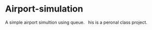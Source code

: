 # Airport-simulation
A simple airport simultion using queue.
&nbsp; his is a peronal class project.

